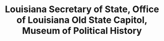 ---
layout: repo
title: "Louisiana Secretary of State, Office of Louisiana Old State Capitol, Museum of Political History"
id: 25288
permalink: repos/25288/
---